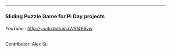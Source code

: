 ----------------------------------------------------
### Sliding Puzzle Game for Pi Day projects
###### YouTube : http://youtu.be/umJWh14E6vw

Contributor: 	Alex Su